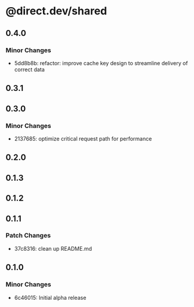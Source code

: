 # @direct.dev/shared

## 0.4.0

### Minor Changes

- 5dd8b8b: refactor: improve cache key design to streamline delivery of correct data

## 0.3.1

## 0.3.0

### Minor Changes

- 2137685: optimize critical request path for performance

## 0.2.0

## 0.1.3

## 0.1.2

## 0.1.1

### Patch Changes

- 37c8316: clean up README.md

## 0.1.0

### Minor Changes

- 6c46015: Initial alpha release
